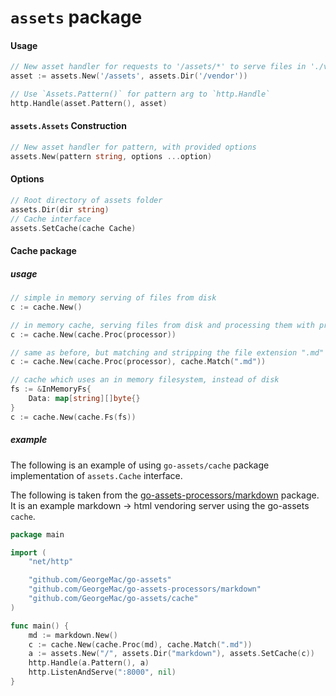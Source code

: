 `assets` package
===============

#### Usage
```go
// New asset handler for requests to '/assets/*' to serve files in './vendor/*'
asset := assets.New('/assets', assets.Dir('/vendor'))

// Use `Assets.Pattern()` for pattern arg to `http.Handle`
http.Handle(asset.Pattern(), asset)
```

#### `assets.Assets` Construction
```go
// New asset handler for pattern, with provided options
assets.New(pattern string, options ...option)
```

#### Options
```go
// Root directory of assets folder
assets.Dir(dir string)
// Cache interface
assets.SetCache(cache Cache)
```
#### Cache package

##### usage

```go
// simple in memory serving of files from disk
c := cache.New()

// in memory cache, serving files from disk and processing them with processor
c := cache.New(cache.Proc(processor))

// same as before, but matching and stripping the file extension ".md"
c := cache.New(cache.Proc(processor), cache.Match(".md"))

// cache which uses an in memory filesystem, instead of disk
fs := &InMemoryFs{
    Data: map[string][]byte{}
}
c := cache.New(cache.Fs(fs))
```

##### example
The following is an example of using `go-assets/cache` package implementation of `assets.Cache` interface.

The following is taken from the [go-assets-processors/markdown](https://github.com/GeorgeMac/go-assets-processors) package.
It is an example markdown -> html vendoring server using the go-assets `cache`.

```go
package main

import (
	"net/http"

	"github.com/GeorgeMac/go-assets"
	"github.com/GeorgeMac/go-assets-processors/markdown"
	"github.com/GeorgeMac/go-assets/cache"
)

func main() {
	md := markdown.New()
	c := cache.New(cache.Proc(md), cache.Match(".md"))
	a := assets.New("/", assets.Dir("markdown"), assets.SetCache(c))
	http.Handle(a.Pattern(), a)
	http.ListenAndServe(":8000", nil)
}
```
